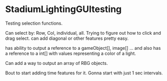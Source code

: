 # StadiumLightingGUItesting


Testing selection functions.

Can select by: Row, Col, individual, all.
Trying to figure out how to click and drag select.
can add diagonal or other features pretty easy.

has ability to output a reference to a gameObject[], image[] ...
and also has a reference to a int[] with values representing a color of a light.

Can add a way to output an array of RBG objects.

Bout to start adding time features for it. Gonna start with just 1 sec intervals.

